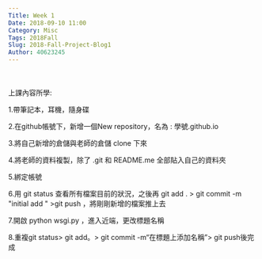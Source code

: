 ```yaml
---
Title: Week 1
Date: 2018-09-10 11:00
Category: Misc
Tags: 2018Fall
Slug: 2018-Fall-Project-Blog1
Author: 40623245
---
```

　　

<!-- PELICAN_END_SUMMARY -->

上課內容所學:

1.帶筆記本，耳機，隨身碟

2.在github帳號下，新增一個New repository，名為 : 學號.github.io

3.將自己新增的倉儲與老師的倉儲 clone 下來

4.將老師的資料複製，除了 .git 和 README.me  全部貼入自己的資料夾

5.綁定帳號

6.用 git status 查看所有檔案目前的狀況，之後再  git add . > git commit -m "initial add " >git push ，將剛剛新增的檔案推上去

7.開啟 python wsgi.py ，進入近端，更改標題名稱

8.重複git status> git add。> git commit -m“在標題上添加名稱”> git push後完成　　　



　



